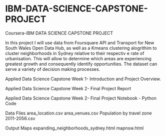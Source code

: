 # IBM-DATA-SCIENCE-CAPSTONE-PROJECT
Coursera-IBM DATA SCIENCE CAPSTONE PROJECT

In this project I will use data from Foursquare API and Transport for New South Wales Open Data Hub, as well as a Kmeans clustering alogrithim to cluster neighborhoods in Sydney relative to their respectiv e rate of urbanisation. This will allow to determine which areas are experiencing greatest growth and consequently identify opportunities. The dataset can serve a variety of decision making processes. 

Applied Data Science Capstone Week 1- Introduction and Project Overview.

Applied Data Science Capstone Week 2- Final Project Report

Applied Data Science Capstone Week 2- Final Project Notebook - Python Code

Data Files
area_location.csv
area_venues.csv
Population by travel zone 2011-2056.csv

Output Maps
expanding_neighborhoods_sydney.html
mapnsw.html
